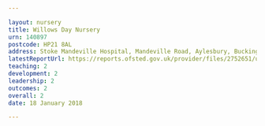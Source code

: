 ```yaml
---

layout: nursery
title: Willows Day Nursery
urn: 140897
postcode: HP21 8AL
address: Stoke Mandeville Hospital, Mandeville Road, Aylesbury, Buckinghamshire, HP21 8AL
latestReportUrl: https://reports.ofsted.gov.uk/provider/files/2752651/urn/140897.pdf
teaching: 2
development: 2
leadership: 2
outcomes: 2
overall: 2
date: 18 January 2018

---
```

